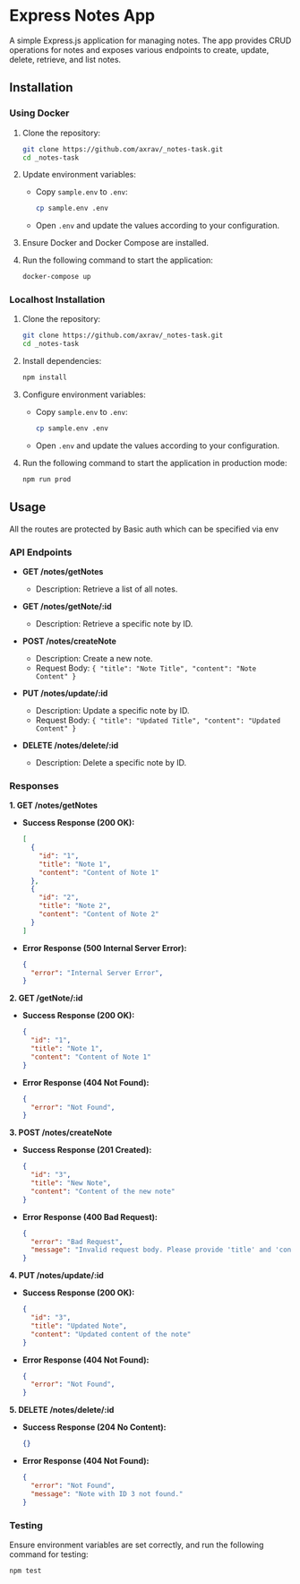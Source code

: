 # Express Notes App

A simple Express.js application for managing notes. The app provides CRUD operations for notes and exposes various endpoints to create, update, delete, retrieve, and list notes.

## Installation

### Using Docker

1. Clone the repository:

    ```bash
    git clone https://github.com/axrav/_notes-task.git
    cd _notes-task
    ```

2. Update environment variables:

    - Copy `sample.env` to `.env`:

        ```bash
        cp sample.env .env
        ```

    - Open `.env` and update the values according to your configuration.

3. Ensure Docker and Docker Compose are installed.

4. Run the following command to start the application:

    ```bash
    docker-compose up
    ```

### Localhost Installation

1. Clone the repository:

    ```bash
    git clone https://github.com/axrav/_notes-task.git
    cd _notes-task
    ```

2. Install dependencies:

    ```bash
    npm install
    ```

3. Configure environment variables:

    - Copy `sample.env` to `.env`:

        ```bash
        cp sample.env .env
        ```

    - Open `.env` and update the values according to your configuration.

4. Run the following command to start the application in production mode:

    ```bash
    npm run prod
    ```

## Usage

All the routes are protected by Basic auth which can be specified via env

### API Endpoints

- **GET /notes/getNotes**
    - Description: Retrieve a list of all notes.
  
- **GET /notes/getNote/:id**
    - Description: Retrieve a specific note by ID.

- **POST /notes/createNote**
    - Description: Create a new note.
    - Request Body: `{ "title": "Note Title", "content": "Note Content" }`

- **PUT /notes/update/:id**
    - Description: Update a specific note by ID.
    - Request Body: `{ "title": "Updated Title", "content": "Updated Content" }`

- **DELETE /notes/delete/:id**
    - Description: Delete a specific note by ID.


### Responses
**1. GET /notes/getNotes**

- **Success Response (200 OK):**
  ```json
  [
    {
      "id": "1",
      "title": "Note 1",
      "content": "Content of Note 1"
    },
    {
      "id": "2",
      "title": "Note 2",
      "content": "Content of Note 2"
    }
  ]
  ```

- **Error Response (500 Internal Server Error):**
  ```json
  {
    "error": "Internal Server Error",
  }
  ```

**2. GET /getNote/:id**

- **Success Response (200 OK):**
  ```json
  {
    "id": "1",
    "title": "Note 1",
    "content": "Content of Note 1"
  }
  ```

- **Error Response (404 Not Found):**
  ```json
  {
    "error": "Not Found",
  }
  ```

**3. POST /notes/createNote**

- **Success Response (201 Created):**
  ```json
  {
    "id": "3",
    "title": "New Note",
    "content": "Content of the new note"
  }
  ```

- **Error Response (400 Bad Request):**
  ```json
  {
    "error": "Bad Request",
    "message": "Invalid request body. Please provide 'title' and 'content'."
  }
  ```

**4. PUT /notes/update/:id**

- **Success Response (200 OK):**
  ```json
  {
    "id": "3",
    "title": "Updated Note",
    "content": "Updated content of the note"
  }
  ```

- **Error Response (404 Not Found):**
  ```json
  {
    "error": "Not Found",
  }
  ```

**5. DELETE /notes/delete/:id**

- **Success Response (204 No Content):**
  ```json
  {}
  ```

- **Error Response (404 Not Found):**
  ```json
  {
    "error": "Not Found",
    "message": "Note with ID 3 not found."
  }
  ```

### Testing

Ensure environment variables are set correctly, and run the following command for testing:

```bash
npm test
